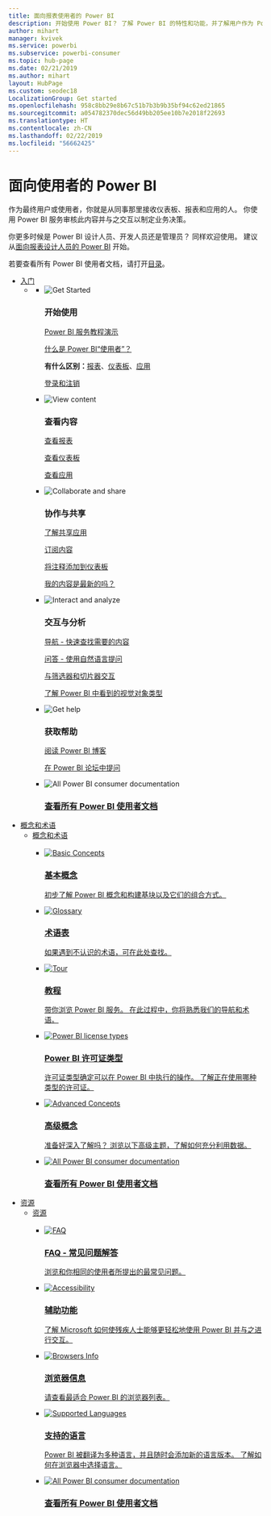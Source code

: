 ```yaml
---
title: 面向报表使用者的 Power BI
description: 开始使用 Power BI？ 了解 Power BI 的特性和功能，并了解用户作为 Power BI 使用者或最终用户可以使用它们执行哪些操作。
author: mihart
manager: kvivek
ms.service: powerbi
ms.subservice: powerbi-consumer
ms.topic: hub-page
ms.date: 02/21/2019
ms.author: mihart
layout: HubPage
ms.custom: seodec18
LocalizationGroup: Get started
ms.openlocfilehash: 958c8bb29e8b67c51b7b3b9b35bf94c62ed21865
ms.sourcegitcommit: a054782370dec56d49bb205ee10b7e2018f22693
ms.translationtype: HT
ms.contentlocale: zh-CN
ms.lasthandoff: 02/22/2019
ms.locfileid: "56662425"
---
```

<div id="main" class="v2">
      <div class="container">
            <h1 class="">面向使用者的 Power BI</h1>
            <p>作为<b></b>最终用户或使用者<b></b>，你就是从同事那里接收仪表板、报表和应用的人。 你使用 Power BI 服务审核此内容并与之交互以制定业务决策<b><i></i></b>。</p>
            <p>你更多时候是 Power BI 设计人员、开发人员还是管理员？ 同样欢迎使用。 建议从<a href="../power-bi-creator-landing.md">面向报表设计人员的 Power BI</a> 开始。</p>
            <p>若要查看所有 Power BI 使用者文档，请打开<a href="end-user-consumer.md">目录</a>。</p>
            <ul class="pivots">
            <li>
                <a href="#get-started" data-linktype="self-bookmark">入门</a>
                <ul id="get-started" class="cardsF">
                    <li>
                        <a data-default="true" href="#getstarted" data-linktype="self-bookmark"></a>
                        <ul id="getstarted" class="cardsF">
                            <li>
                                <div class="cardSize">
                                    <div class="cardPadding">
                                        <div class="card">
                                            <div class="cardImageOuter">
                                                <div class="cardImage">
                                                    <img alt="Get Started" src="media/end-user-consumer/get-started.svg" data-linktype="relative-path">
                                                </div>
                                            </div>
                                            <div class="cardText">
                                                <h3>开始使用</h3>
                                                <p><a href="/power-bi/service-get-started" data-linktype="absolute-path">Power BI 服务教程演示</a></p>
                                                <p><a href="/power-bi/consumer/end-user-consumer" data-linktype="absolute-path">什么是 Power BI“使用者”？<b><i></i></b></a></p>
                                                <p><b>有什么区别：</b><a href="/power-bi/consumer/end-user-reports" data-linktype="absolute-path">报表</a>、<a href="/power-bi/consumer/end-user-dashboards" data-linktype="absolute-path">仪表板</a>、<a href="/power-bi/consumer/end-user-apps" data-linktype="absolute-path">应用</a></p>
                                                <p><a href="/power-bi/consumer/end-user-sign-in" data-linktype="absolute-path">登录和注销</a></p>
                                            </div>
                                        </div>
                                    </div>
                                </div>
                            </li>
                            <li>
                                <div class="cardSize">
                                    <div class="cardPadding">
                                        <div class="card">
                                            <div class="cardImageOuter">
                                                <div class="cardImage">
                                                    <img alt="View content" src="media/end-user-consumer/view-content.svg" data-linktype="relative-path">
                                                </div>
                                            </div>
                                            <div class="cardText">
                                                <h3>查看内容</h3>
                                                <p><a href="/power-bi/consumer/end-user-report-open" data-linktype="absolute-path">查看报表</a></p>
                                                <p><a href="/power-bi/consumer/end-user-dashboard-open" data-linktype="absolute-path">查看仪表板</a></p>
                                                <p><a href="/power-bi/consumer/end-user-app-view" data-linktype="absolute-path">查看应用</a></p>
                                            </div>
                                        </div>
                                    </div>
                                </div>
                            </li>
                            <li>
                                <div class="cardSize">
                                    <div class="cardPadding">
                                        <div class="card">
                                            <div class="cardImageOuter">
                                                <div class="cardImage">
                                                    <img alt="Collaborate and share" src="media/end-user-consumer/collaborate-share.svg" data-linktype="relative-path">
                                                </div>
                                            </div>
                                            <div class="cardText">
                                                <h3>协作与共享</h3>
                                                <p><a href="/power-bi/consumer/end-user-apps" data-linktype="absolute-path">了解共享应用</a></p>
                                                <p><a href="/power-bi/consumer/end-user-subscribe" data-linktype="absolute-path">订阅内容</a></p>
                                                <p><a href="/power-bi/consumer/end-user-comment" data-linktype="absolute-path">将注释添加到仪表板</a></p>
                                                <p><a href="/power-bi/consumer/end-user-fresh" data-linktype="absolute-path">我的内容是最新的吗？</a></p>
                                            </div>
                                        </div>
                                    </div>
                                </div>
                            </li>
                            <li>
                                <div class="cardSize">
                                    <div class="cardPadding">
                                        <div class="card">
                                            <div class="cardImageOuter">
                                                <div class="cardImage">
                                                    <img alt="Interact and analyze" src="media/end-user-consumer/interact-analyze.svg" data-linktype="relative-path">
                                                </div>
                                            </div>
                                            <div class="cardText">
                                                <h3>交互与分析</h3>
                                                <p><a href="/power-bi/consumer/end-user-experience" data-linktype="absolute-path">导航 - 快速查找需要的内容</a></p>
                                                <p><a href="/power-bi/consumer/end-user-q-and-a" data-linktype="absolute-path">问答 - 使用自然语言提问</a></p>
                                                <p><a href="/power-bi/consumer/end-user-report-filter" data-linktype="absolute-path">与筛选器和切片器交互</a></p>
                                                <p><a href="/power-bi/consumer/end-user-visual-type" data-linktype="absolute-path">了解 Power BI 中看到的视觉对象类型</a></p>
                                            </div>
                                        </div>
                                    </div>
                                </div>
                            </li>
                            <li>
                                <div class="cardSize">
                                    <div class="cardPadding">
                                        <div class="card">
                                            <div class="cardImageOuter">
                                                <div class="cardImage">
                                                    <img alt="Get help" src="media/end-user-consumer/get-help.svg" data-linktype="relative-path">
                                                </div>
                                            </div>
                                            <div class="cardText">
                                                <h3>获取帮助</h3>
                                            <!--    <p><a href="/power-bi/guided-learning/index" data-linktype="absolute-path">Microsoft LEARN self-paced training</a></p>
                                               --> <p><a href="https://powerbi.microsoft.com/blog/" data-linktype="absolute-path">阅读 Power BI 博客</a></p>
                                                <p><a href="http://community.powerbi.com/" data-linktype="absolute-path">在 Power BI 论坛中提问</a></p>
                                            </div>
                                        </div>
                                    </div>
                                </div>
                            </li>
                            <li>
                                <div class="cardSize">
                                    <div class="cardPadding">
                                        <div class="card">
                                            <div class="cardImageOuter">
                                                <div class="cardImage">
                                                    <img alt="All Power BI consumer documentation" src="media/end-user-consumer/see-all.svg" data-linktype="relative-path">
                                                </div>
                                            </div>
                                            <div class="cardText">
                                                <a href="end-user-consumer.md" data-linktype="absolute-path">
                                                <h3>查看所有 Power BI 使用者文档</h3></a>
                                            </div>
                                        </div>
                                    </div>
                                </div>
                            </li>
                        </ul>
                    </li>
                </ul>
            </li>
            <li>
                <a href="#concepts-terminology" data-linktype="self-bookmark">概念和术语</a>
                <ul id="concepts-terminology">
                    <li>
                        <a href="#conceptsterminology" data-linktype="self-bookmark">概念和术语</a>
                        <ul id="conceptsterminology" class="cardsC">
                            <br>
                            <li>
                                <a href="/power-bi/consumer/End-user-basic-concepts" data-linktype="absolute-path">
                                    <div class="cardSize">
                                        <div class="cardPadding">
                                            <div class="card">
                                                <div class="cardImageOuter">
                                                    <div class="cardImage bgdAccent1">
                                                        <img src="media/end-user-consumer/basic-concepts.svg" alt="Basic Concepts" data-linktype="relative-path">
                                                    </div>
                                                </div>
                                                <div class="cardText">
                                                    <h3>基本概念</h3>
                                                    <p>初步了解 Power BI 概念和构建基块以及它们的组合方式。</p>
                                                </div>
                                            </div>
                                        </div>
                                    </div>
                                </a>
                            </li>
                            <li>
                                <a href="/power-bi/consumer/End-user-glossary" data-linktype="absolute-path">
                                    <div class="cardSize">
                                        <div class="cardPadding">
                                            <div class="card">
                                                <div class="cardImageOuter">
                                                    <div class="cardImage bgdAccent1">
                                                        <img src="media/end-user-consumer/glossary.svg" alt="Glossary" data-linktype="relative-path">
                                                    </div>
                                                </div>
                                                <div class="cardText">
                                                    <h3>术语表</h3>
                                                    <p>如果遇到不认识的术语，可在此处查找。</p>
                                                </div>
                                            </div>
                                        </div>
                                    </div>
                                </a>
                            </li>
                            <li>
                                <a href="/power-bi/consumer/end-user-experience" data-linktype="absolute-path">
                                    <div class="cardSize">
                                        <div class="cardPadding">
                                            <div class="card">
                                                <div class="cardImageOuter">
                                                    <div class="cardImage bgdAccent1">
                                                        <img src="media/end-user-consumer/tour.svg" alt="Tour" data-linktype="relative-path">
                                                    </div>
                                                </div>
                                                <div class="cardText">
                                                    <h3>教程</h3>
                                                    <p>带你浏览 Power BI 服务。 在此过程中，你将熟悉我们的导航和术语。</p>
                                                </div>
                                            </div>
                                        </div>
                                    </div>
                                </a>
                            </li>
                            <li>
                                <a href="/power-bi/service-admin-licensing-organization" data-linktype="absolute-path">
                                    <div class="cardSize">
                                        <div class="cardPadding">
                                            <div class="card">
                                                <div class="cardImageOuter">
                                                    <div class="cardImage bgdAccent1">
                                                        <img src="media/end-user-consumer/power-bi-license-types.svg" alt="Power BI license types" data-linktype="relative-path">
                                                    </div>
                                                </div>
                                                <div class="cardText">
                                                    <h3>Power BI 许可证类型</h3>
                                                    <p>许可证类型确定可以在 Power BI 中执行的操作。 了解正在使用哪种类型的许可证。</p>
                                                </div>
                                            </div>
                                        </div>
                                    </div>
                                </a>
                            </li>
                            <li>
                                <a href="/power-bi/consumer/end-user-featured" data-linktype="absolute-path">
                                    <div class="cardSize">
                                        <div class="cardPadding">
                                            <div class="card">
                                                <div class="cardImageOuter">
                                                    <div class="cardImage bgdAccent1">
                                                        <img src="media/end-user-consumer/advanced-concepts.svg" alt="Advanced Concepts" data-linktype="relative-path">
                                                    </div>
                                                </div>
                                                <div class="cardText">
                                                    <h3>高级概念</h3>
                                                    <p>准备好深入了解吗？ 浏览以下高级主题，了解如何充分利用数据。 </p>
                                                </div>
                                            </div>
                                        </div>
                                    </div>
                                </a>
                            </li>
                            <li>
                                <a href="end-user-consumer.md" data-linktype="absolute-path">
                                    <div class="cardSize">
                                        <div class="cardPadding">
                                            <div class="card">
                                                <div class="cardImageOuter">
                                                    <div class="cardImage bgdAccent1">
                                                        <img src="media/end-user-consumer/See_All_400x140.svg" alt="All Power BI consumer documentation" data-linktype="relative-path">
                                                    </div>
                                                </div>
                                                <div class="cardText">
                                                    <h3>查看所有 Power BI 使用者文档</h3>
                                                </div>
                                            </div>
                                        </div>
                                    </div>
                                </a>
                            </li>
                        </ul>
                    </li>
                </ul>
            </li>
            <li>
                <a href="#resources" data-linktype="self-bookmark">资源</a>
                <ul id="resources">
                    <li>
                        <a href="#resources" data-linktype="self-bookmark">资源</a>
                        <ul id="resources" class="cardsC">
                            <br>
                            <li>
                                <a href="/power-bi/consumer/end-user-faq" data-linktype="absolute-path">
                                    <div class="cardSize">
                                        <div class="cardPadding">
                                            <div class="card">
                                                <div class="cardImageOuter">
                                                    <div class="cardImage bgdAccent1">
                                                        <img src="media/end-user-consumer/faq.svg" alt="FAQ" data-linktype="relative-path">
                                                    </div>
                                                </div>
                                                <div class="cardText">
                                                    <h3>FAQ - 常见问题解答</h3>
                                                    <p>浏览和你相同的使用者所提出的最常见问题。</p>
                                                </div>
                                            </div>
                                        </div>
                                    </div>
                                </a>
                            </li>
                            <li>
                                <a href="/power-bi/desktop-accessibility" data-linktype="absolute-path">
                                    <div class="cardSize">
                                        <div class="cardPadding">
                                            <div class="card">
                                                <div class="cardImageOuter">
                                                    <div class="cardImage bgdAccent1">
                                                        <img src="media/end-user-consumer/accessibility.svg" alt="Accessibility" data-linktype="relative-path">
                                                    </div>
                                                </div>
                                                <div class="cardText">
                                                    <h3>辅助功能</h3>
                                                    <p>了解 Microsoft 如何使残疾人士能够更轻松地使用 Power BI 并与之进行交互。 </p>
                                                </div>
                                            </div>
                                        </div>
                                    </div>
                                </a>
                            </li>                            
                            <li>
                                <a href="/power-bi/consumer/end-user-browsers" data-linktype="absolute-path">
                                    <div class="cardSize">
                                        <div class="cardPadding">
                                            <div class="card">
                                                <div class="cardImageOuter">
                                                    <div class="cardImage bgdAccent1">
                                                        <img src="media/end-user-consumer/browser-info.svg" alt="Browsers Info" data-linktype="relative-path">
                                                    </div>
                                                </div>
                                                <div class="cardText">
                                                    <h3>浏览器信息</h3>
                                                    <p>请查看最适合 Power BI 的浏览器列表。 </p>
                                                </div>
                                            </div>
                                        </div>
                                    </div>
                                </a>
                            </li>
                            <li>
                                <a href="/power-bi/supported-languages-countries-regions" data-linktype="absolute-path">
                                    <div class="cardSize">
                                        <div class="cardPadding">
                                            <div class="card">
                                                <div class="cardImageOuter">
                                                    <div class="cardImage bgdAccent1">
                                                        <img src="media/end-user-consumer/supported-languages.svg" alt="Supported Languages" data-linktype="relative-path">
                                                    </div>
                                                </div>
                                                <div class="cardText">
                                                    <h3>支持的语言</h3>
                                                    <p>Power BI 被翻译为多种语言，并且随时会添加新的语言版本。 了解如何在浏览器中选择语言。 </p>
                                                </div>
                                            </div>
                                        </div>
                                    </div>
                                </a>
                            </li>
                            <li>
                                <a href="end-user-consumer.md" data-linktype="absolute-path">
                                    <div class="cardSize">
                                        <div class="cardPadding">
                                            <div class="card">
                                                <div class="cardImageOuter">
                                                    <div class="cardImage bgdAccent1">
                                                        <img src="media/end-user-consumer/See_All_400x140.svg" alt="All Power BI consumer documentation" data-linktype="relative-path">
                                                    </div>
                                                </div>
                                                <div class="cardText">
                                                    <h3>查看所有 Power BI 使用者文档</h3>
                                                </div>
                                            </div>
                                        </div>
                                    </div>
                                </a>
                            </li>
                        </ul>
                    </li>
                </ul>
            </li>
            </ul> 
      </div>
</div>
